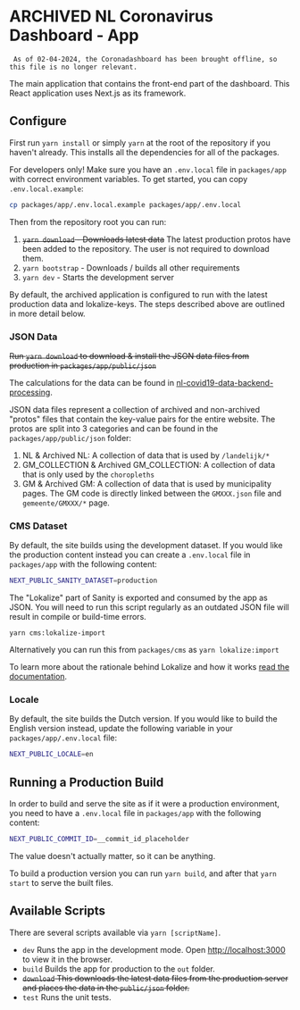 # ARCHIVED NL Coronavirus Dashboard - App

` As of 02-04-2024, the Coronadashboard has been brought offline, so this file is no longer relevant.`

The main application that contains the front-end part of the dashboard. This
React application uses Next.js as its framework.

## Configure

First run `yarn install` or simply `yarn` at the root of the repository if you
haven't already. This installs all the dependencies for all of the packages.

For developers only! Make sure you have an `.env.local` file in `packages/app` with correct environment variables. To
get started, you can copy `.env.local.example`:

```sh
cp packages/app/.env.local.example packages/app/.env.local
```

Then from the repository root you can run:

1. ~~`yarn download` - Downloads latest data~~ The latest production protos have been added to the repository. The user is not required to download them.
2. `yarn bootstrap` - Downloads / builds all other requirements
3. `yarn dev` - Starts the development server

By default, the archived application is configured to run with the latest production data and lokalize-keys. The steps described above are outlined in more detail below.

### JSON Data

~~Run `yarn download` to download & install the JSON data files from production in `packages/app/public/json`~~

The calculations for the data can be found in
[nl-covid19-data-backend-processing](https://github.com/minvws/nl-covid19-data-backend-processing).

JSON data files represent a collection of archived and non-archived "protos" files that contain the key-value pairs for the entire website. The protos are split into 3 categories and can be found in the `packages/app/public/json` folder:

1. NL & Archived NL: A collection of data that is used by `/landelijk/*`
2. GM_COLLECTION & Archived GM_COLLECTION: A collection of data that is only used by the `choropleths`
3. GM & Archived GM: A collection of data that is used by municipality pages. The GM code is directly linked between the `GMXXX.json` file and `gemeente/GMXXX/*` page.

### CMS Dataset

By default, the site builds using the development dataset. If you would like the
production content instead you can create a `.env.local` file in `packages/app`
with the following content:

```sh
NEXT_PUBLIC_SANITY_DATASET=production
```

The "Lokalize" part of Sanity is exported and consumed by the app as JSON. You will
need to run this script regularly as an outdated JSON file will result in
compile or build-time errors.

`yarn cms:lokalize-import`

Alternatively you can run this from `packages/cms` as `yarn lokalize:import`

To learn more about the rationale behind Lokalize and how it works [read the documentation](/packages/cms/README.md#lokalize-texts).

### Locale

By default, the site builds the Dutch version. If you would like to build the English
version instead, update the following variable in your `packages/app/.env.local` file:

```sh
NEXT_PUBLIC_LOCALE=en
```

## Running a Production Build

In order to build and serve the site as if it were a production environment, you
need to have a `.env.local` file in `packages/app` with the following content:

```sh
NEXT_PUBLIC_COMMIT_ID=__commit_id_placeholder
```

The value doesn't actually matter, so it can be anything.

To build a production version you can run `yarn build`, and after that `yarn start` to
serve the built files.

## Available Scripts

There are several scripts available via `yarn [scriptName]`.

- `dev` Runs the app in the development mode. Open [http://localhost:3000](http://localhost:3000) to view
  it in the browser.
- `build` Builds the app for production to the `out` folder.
- ~~`download` This downloads the latest data files from the production server and places the data in the `public/json` folder.~~
- `test` Runs the unit tests.
